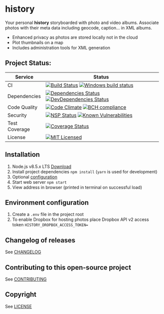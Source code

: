 # history

Your personal **history** storyboarded with photo and video albums.  Associate photos with their meta data including geocode, caption... in XML albums.
* Enhanced privacy as photos are stored locally not in the cloud
* Plot thumbnails on a map
* Includes administration tools for XML generation

## Project Status:
| Service | Status |
|---|---|
| CI | [![Build Status](https://travis-ci.org/danactive/history.png?branch=master)](https://travis-ci.org/danactive/history) [![Windows build status](https://ci.appveyor.com/api/projects/status/df0s6b0wrdv0akkd?svg=true)](https://ci.appveyor.com/project/danactive/history/branch/master) |
| Dependencies | [![Dependencies Status](https://david-dm.org/danactive/history.svg)](https://david-dm.org/danactive/history) [![DevDependencies Status](https://david-dm.org/danactive/history/dev-status.svg)](https://david-dm.org/danactive/history#info=devDependencies) |
| Code Quality | [![Code Climate](https://codeclimate.com/github/danactive/history/badges/gpa.svg)](https://codeclimate.com/github/danactive/history) [![BCH compliance](https://bettercodehub.com/edge/badge/danactive/history?branch=master)](https://bettercodehub.com/) |
| Security | [![NSP Status](https://nodesecurity.io/orgs/danactive/projects/86c4bdca-2365-43a7-b863-8dd4c21b021f/badge)](https://nodesecurity.io/orgs/danactive/projects/86c4bdca-2365-43a7-b863-8dd4c21b021f) [![Known Vulnerabilities](https://snyk.io/test/github/danactive/history/badge.svg)](https://snyk.io/test/github/danactive/history) |
| Test Coverage | [![Coverage Status](https://coveralls.io/repos/github/danactive/history/badge.svg?branch=master)](https://coveralls.io/github/danactive/history?branch=master) |
| License | [![MIT Licensed](http://img.shields.io/badge/license-MIT-blue.svg?style=flat-square)](http://opensource.org/licenses/MIT) |

## Installation
1. Node.js v8.5.x LTS [Download](https://nodejs.org/)
1. Install project dependencies `npm install` (`yarn` is used for development)
1. Optional [configuration](#environment-configuration)
1. Start web server `npm start`
1. View address in browser (printed in terminal on successful load)

## Environment configuration
1. Create a `.env` file in the project root
1. To enable Dropbox for hosting photos place Dropbox API v2 access token `HISTORY_DROPBOX_ACCESS_TOKEN=`

## Changelog of releases
See [CHANGELOG](CHANGELOG.md)

## Contributing to this open-source project
See [CONTRIBUTING](CONTRIBUTING.md)

## Copyright
See [LICENSE](LICENSE)
